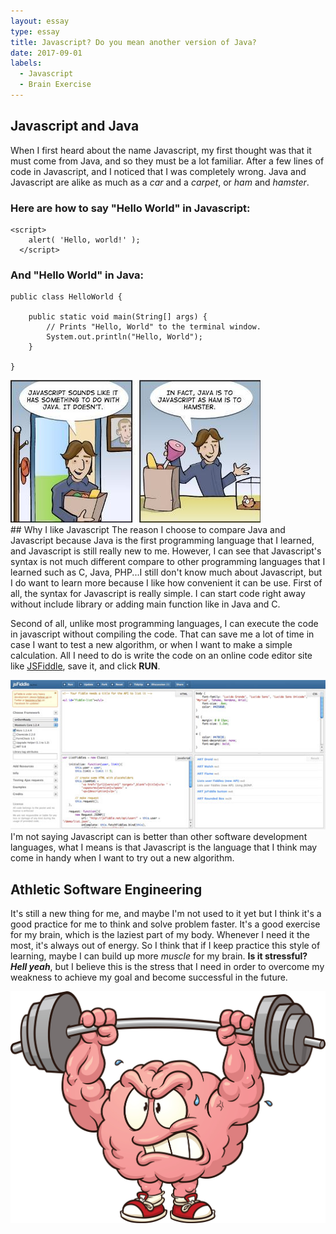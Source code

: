 ```yaml
---
layout: essay
type: essay
title: Javascript? Do you mean another version of Java?
date: 2017-09-01
labels:
  - Javascript
  - Brain Exercise
---
```

## Javascript and Java
When I first heard about the name Javascript, my first thought was that it must come from Java, and so they must be a lot familiar. After a few lines of code in Javascript, and I noticed that I was completely wrong. Java and Javascript are alike as much as a *car* and a *carpet*, or *ham* and *hamster*. 
### Here are how to say "Hello World" in Javascript:
```
<script>
    alert( 'Hello, world!' );
  </script>
```
### And "Hello World" in Java:
```
public class HelloWorld {

    public static void main(String[] args) {
        // Prints "Hello, World" to the terminal window.
        System.out.println("Hello, World");
    }

}
```
<div class="ui medium rounded images">
	<img ui image src="../images/javavsjavascript.jpg">
</div>
## Why I like Javascript
The reason I choose to compare Java and Javascript because Java is the first programming language that I learned, and Javascript is still really new to me. However, I can see that Javascript's syntax is not much different compare to other programming languages that I learned such as C, Java, PHP...I still don't know much about Javascript, but I do want to learn more because I like how convenient it can be use. First of all, the syntax for Javascript is really simple. I can start code right away without include library or adding main function like in Java and C. 

Second of all, unlike most programming languages, I can execute the code in javascript without compiling the code. That can save me a lot of time in case I want to test a new algorithm, or when I want to make a simple calculation. All I need to do is write the code on an online code editor site like [JSFiddle](https://jsfiddle.net), save it, and click **RUN**.
<div class="ui large rounded images">
	<img ui image src="../images/jsfiddle.jpg">
</div>
I'm not saying Javascript can is better than other software development languages, what I means is that Javascript is the language that I think may come in handy when I want to try out a new algorithm.

## Athletic Software Engineering

It's still a new thing for me, and maybe I'm not used to it yet but I think it's a good practice for me to think and solve problem faster.  It's a good exercise for my brain, which is the laziest part of my body. Whenever I need it the most, it's always out of energy.  So I think that if I keep practice this style of learning, maybe I can build up more <i>muscle</i> for my brain. **Is it stressful?** <i>**Hell yeah**</i>, but I believe this is the stress that I need in order to overcome my weakness to achieve my goal and become successful in the future.
<div class="ui medium rounded images">
	<img ui image src="../images/brainexercise.jpg">
</div>
